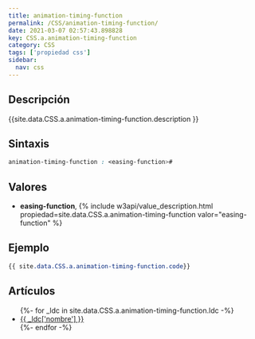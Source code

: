 ```yaml
---
title: animation-timing-function
permalink: /CSS/animation-timing-function/
date: 2021-03-07 02:57:43.898828
key: CSS.a.animation-timing-function
category: CSS
tags: ['propiedad css']
sidebar: 
  nav: css
---
```


## Descripción
{{site.data.CSS.a.animation-timing-function.description }}

## Sintaxis
~~~css
animation-timing-function : <easing-function>#
~~~

## Valores
* **easing-function**,  {% include w3api/value_description.html propiedad=site.data.CSS.a.animation-timing-function valor="easing-function" %}

## Ejemplo
~~~css
{{ site.data.CSS.a.animation-timing-function.code}}
~~~

## Artículos
<ul>
{%- for _ldc in site.data.CSS.a.animation-timing-function.ldc -%}
   <li>
       <a href="{{_ldc['url'] }}">{{ _ldc['nombre'] }}</a>
   </li>
{%- endfor -%}
</ul>
